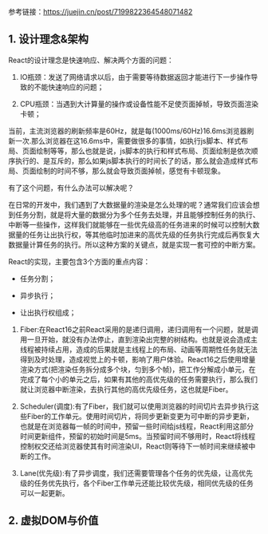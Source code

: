 参考链接：https://juejin.cn/post/7199822364548071482

## 1. 设计理念&架构

React的设计理念是快速响应、解决两个方面的问题：

1. IO瓶颈：发送了网络请求以后，由于需要等待数据返回才能进行下一步操作导致的不能快速响应的问题；

2. CPU瓶颈：当遇到大计算量的操作或设备性能不足使页面掉帧，导致页面渲染卡顿；

当前，主流浏览器的刷新频率是60Hz，就是每(1000ms/60Hz)16.6ms浏览器刷新一次.那么浏览器在这16.6ms中，需要做很多的事情，如执行js脚本、样式布局、页面绘制等等，那么也就是说，js脚本的执行和样式布局、页面绘制是依次顺序执行的、是互斥的，那么如果js脚本执行的时间长了的话，那么就会造成样式布局、页面绘制的时间不够，那么就会导致页面掉帧，感觉有卡顿现象。

有了这个问题，有什么办法可以解决呢？

在日常的开发中，我们遇到了大数据量的渲染是怎么处理的呢？通常我们应该会想到任务分割，就是将大量的数据分为多个任务去处理，并且能够控制任务的执行、中断等一些操作，这样我们就能够在一些优先级高的任务进来的时候可以控制大数据量的任务让出执行权，等其他临时加进来的高优先级的任务执行完成后再恢复大数据量计算任务的执行。所以这种方案的关键点，就是实现一套可控的中断方案。

React的实现，主要包含3个方面的重点内容：

- 任务分割；

- 异步执行；

- 让出执行权组成；

1. Fiber:在React16之前React采用的是递归调用，递归调用有一个问题，就是调用一旦开始，就没有办法停止，直到渲染出完整的树结构。也就是说会造成主线程被持续占用，造成的后果就是主线程上的布局、动画等周期性任务就无法得到及时处理，造成视觉上的卡顿，影响了用户体验。React16之后使用增量渲染方式(把渲染任务拆分成多个块，匀到多个帧)，把工作分解成小单元，在完成了每个小的单元之后，如果有其他的高优先级的任务需要执行，那么我们就让浏览器中断渲染，去执行其他的高优先级任务，这也就是Fiber。

2. Scheduler(调度):有了Fiber，我们就可以使用浏览器的时间切片去异步执行这些Fiber的工作单元。使用时间切片，将同步更新变更为可中断的异步更新，也就是在浏览器每一帧的时间中，预留一些时间给js线程，React利用这部分时间更新组件，预留的初始时间是5ms。当预留时间不够用时，React将线程控制权交还给浏览器使其有时间渲染UI，React则等待下一帧时间来继续被中断的工作。

3. Lane(优先级):有了异步调度，我们还需要管理各个任务的优先级，让高优先级的任务优先执行，各个Fiber工作单元还能比较优先级，相同优先级的任务可以一起更新。

## 2. 虚拟DOM与价值